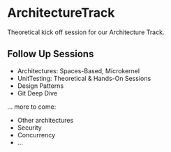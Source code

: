 ArchitectureTrack
=================

Theoretical kick off session for our Architecture Track.

Follow Up Sessions
------------------

- Architectures: Spaces-Based, Microkernel
- UnitTesting: Theoretical & Hands-On Sessions
- Design Patterns
- Git Deep Dive

... more to come:  

- Other architectures
- Security
- Concurrency
- ...

